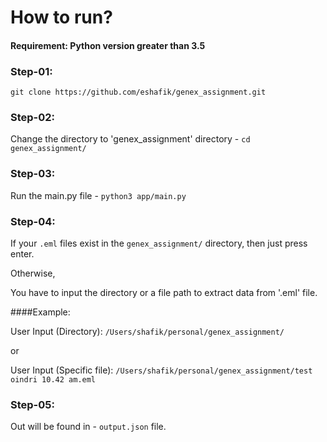 # How to run?
#### Requirement: Python version greater than 3.5

### Step-01:
`git clone https://github.com/eshafik/genex_assignment.git`

### Step-02:
Change the directory to 'genex_assignment' directory - `cd genex_assignment/`

### Step-03:
Run the main.py file - `python3 app/main.py`

### Step-04:
If your `.eml` files exist in the `genex_assignment/` directory, then just press enter.

Otherwise,

You have to input the directory or a file path to extract data from '.eml' file.


####Example:

User Input (Directory): `/Users/shafik/personal/genex_assignment/`

or

User Input (Specific file): `/Users/shafik/personal/genex_assignment/test oindri 10.42 am.eml`


### Step-05:
Out will be found in - `output.json` file.